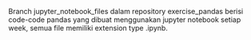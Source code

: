 Branch jupyter_notebook_files dalam repository exercise_pandas berisi code-code pandas yang dibuat menggunakan jupyter notebook setiap week, semua file memiliki extension type .ipynb.
